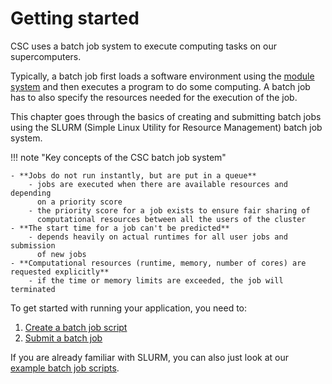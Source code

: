 # Getting started

CSC uses a batch job system to execute computing tasks on our supercomputers.

Typically, a batch job first loads a software environment using the
[module system](../modules.md) and then executes a program to do some
computing. A batch job has to also specify the resources needed for the
execution of the job.

This chapter goes through the basics of creating and submitting batch jobs
using the SLURM (Simple Linux Utility for Resource Management) batch job
system.

!!! note "Key concepts of the CSC batch job system"

    - **Jobs do not run instantly, but are put in a queue**
        - jobs are executed when there are available resources and depending
          on a priority score
        - the priority score for a job exists to ensure fair sharing of
          computational resources between all the users of the cluster
    - **The start time for a job can't be predicted**
        - depends heavily on actual runtimes for all user jobs and submission
          of new jobs
    - **Computational resources (runtime, memory, number of cores) are requested explicitly**
        - if the time or memory limits are exceeded, the job will terminated

To get started with running your application, you need to:

1. [Create a batch job script](creating-job-scripts.md)
2. [Submit a batch job](submitting-jobs.md)

If you are already familiar with SLURM, you can also just look at our
[example batch job scripts](example-job-scripts.md).
